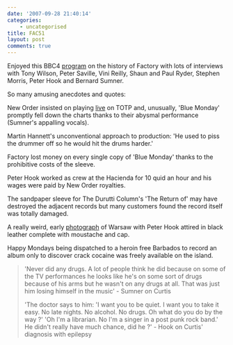 ```yaml
---
date: '2007-09-28 21:40:14'
categories:
    - uncategorised
title: FAC51
layout: post
comments: true
---
```

Enjoyed this BBC4 [program](http://www.bbc.co.uk/musictv/factory/) on
the history of Factory with lots of interviews with Tony Wilson, Peter
Saville, Vini Reilly, Shaun and Paul Ryder, Stephen Morris, Peter Hook
and Bernard Sumner.

So many amusing anecdotes and quotes:

New Order insisted on playing
[live](http://uk.youtube.com/watch?v=4CghX1dKBN0) on TOTP and,
unusually, 'Blue Monday' promptly fell down the charts thanks to their
abysmal performance (Sumner's appalling vocals).

Martin Hannett's unconventional approach to production: 'He used to piss
the drummer off so he would hit the drums harder.'

Factory lost money on every single copy of 'Blue Monday' thanks to the
prohibitive costs of the sleeve.

Peter Hook worked as crew at the Hacienda for 10 quid an hour and his
wages were paid by New Order royalties.

The sandpaper sleeve for The Durutti Column's 'The Return of' may have
destroyed the adjacent records but many customers found the record
itself was totally damaged.

A really weird, early
[photograph](http://joydivision.homestead.com/pic53.html) of Warsaw with
Peter Hook attired in black leather complete with moustache and cap.

Happy Mondays being dispatched to a heroin free Barbados to record an
album only to discover crack cocaine was freely available on the island.
> 'Never did any drugs. A lot of people think he did because on some of
> the TV performances he looks like he's on some sort of drugs because
> of his arms but he wasn't on any drugs at all. That was just him
> losing himself in the music' - Sumner on Curtis
>
> 'The doctor says to him: 'I want you to be quiet. I want you to take
> it easy. No late nights. No alcohol. No drugs. Oh what do you do by
> the way ?' 'Oh I'm a librarian. No I'm a singer in a post punk rock
> band.' He didn't really have much chance, did he ?' - Hook on Curtis'
> diagnosis with epilepsy
